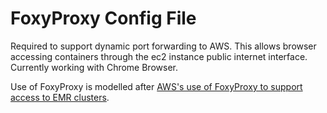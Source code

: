 # FoxyProxy Config File 
Required to support dynamic port forwarding to AWS.  This allows browser accessing containers through the ec2 instance public internet interface.  Currently working with Chrome Browser.

Use of FoxyProxy is modelled after [AWS's use of FoxyProxy to support access to EMR clusters](https://docs.aws.amazon.com/emr/latest/ManagementGuide/emr-connect-master-node-proxy.html).
